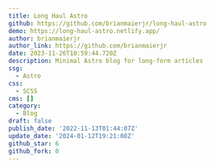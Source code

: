 ```yaml
---
title: Long Haul Astro
github: https://github.com/brianmaierjr/long-haul-astro
demo: https://long-haul-astro.netlify.app/
author: brianmaierjr
author_link: https://github.com/brianmaierjr
date: 2023-11-26T10:59:44.720Z
description: Minimal Astro blog for long-form articles
ssg:
  - Astro
css:
  - SCSS
cms: []
category:
  - Blog
draft: false
publish_date: '2022-11-13T01:44:07Z'
update_date: '2024-01-12T19:21:08Z'
github_star: 6
github_fork: 0
---
```

